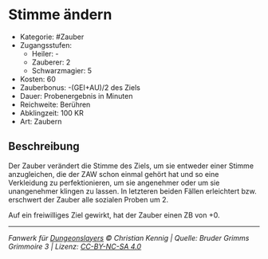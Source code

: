 # Stimme ändern

- Kategorie: #Zauber
- Zugangsstufen:
  - Heiler: -
  - Zauberer: 2
  - Schwarzmagier: 5
- Kosten: 60
- Zauberbonus: -(GEI+AU)/2 des Ziels
- Dauer: Probenergebnis in Minuten
- Reichweite: Berühren
- Abklingzeit: 100 KR
- Art: Zaubern

## Beschreibung

Der Zauber verändert die Stimme des Ziels, um sie entweder einer Stimme anzugleichen, die der ZAW schon einmal gehört hat und so eine Verkleidung zu perfektionieren, um sie angenehmer oder um sie unangenehmer klingen zu lassen. In letzteren beiden Fällen erleichtert bzw. erschwert der Zauber alle sozialen Proben um 2.

Auf ein freiwilliges Ziel gewirkt, hat der Zauber einen ZB von +0.

---

_Fanwerk für [Dungeonslayers](https://www.dungeonslayers.net/) © Christian Kennig | Quelle: Bruder Grimms Grimmoire 3 | Lizenz: [CC-BY-NC-SA 4.0](https://creativecommons.org/licenses/by-nc-sa/4.0/deed.de)_
